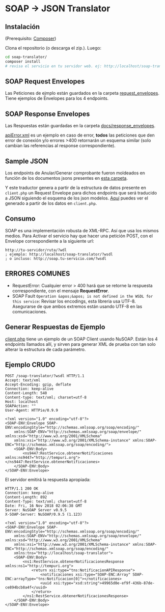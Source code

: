 SOAP -> JSON Translator
=======================

Instalación
-----------

(Prerequisito: [Composer](https://getcomposer.org/))

Clona el repositorio (o descarga el zip.). Luego:

```bash
cd soap-translator/
composer install
# revisa el servicio en tu servidor web. ej: http://localhost/soap-translator/
```

SOAP Request Envelopes
----------------------

Las Peticiones de ejmplo están guardados en la carpeta 
[request_envelopes](docs/request_envelopes). Tiene ejemplos de Envelopes para 
los 4 endpoints.

SOAP Response Envelopes
-----------------------

Las Respuestas están guardadas en la carpeta [docs/response_envelopes](docs/response_envelopes). 

[apiError.xml](docs/response_envelopes/apiError.xml) es un ejemplo en caso de 
error, **todos** las peticiones que den error de conexión y/o errores >400
retornarán un esquema similar (solo cambian las referencias al response correspondiente).


Sample JSON
-----------

Los endpoints de Anular/Generar comprobante fueron moldeados en función de los 
documentos jsons presentes en [esta carpeta](docs/sample_json_requests).

Y este traductor genera a partir de la estructura de datos presente en `client.php`
un Request Envelope para dichos endpoints que será traducido a JSON siguiendo 
el esquema de los json modelos. [Aquí](docs/generated_json_requests/generar-comprobante.json) puedes ver el generado a partir de los datos en `client.php`.

Consumo
-------

SOAP es una implementación robusta de XML-RPC. Así que usa los mismos medios. Para
Activar el servicio hay que hacer una petición POST, con el Envelope correspondiente a
la siguiente url:

```
http://tu-servidor/ruta/?wdl
; ejemplo: http://localhost/soap-translator/?wsdl
; o incluso: http://soap.tu-servicio.com/?wsdl
```

ERRORES COMUNES
--------------

* RequestError: Cualquier error > 400 hará que se retorne la respuesta correspondiente,
con el mensaje **RequestError**.
* SOAP Fault `Operation &apos;&apos; is not defined in the WSDL for this service`: Revisar los encodings, esta libreria usa UTF-8. Asegurarse de que ambos extremos están usando UTF-8 en las comunicaciones.


Generar Respuestas de Ejemplo
-----------------------------

[client.php](client.php) tiene un ejemplo de un SOAP Client usando NuSOAP. Están
los 4 endpoints llamados allí, y sirven para generar XML de prueba con tan solo
alterar la estructura de cada parámetro.


Ejemplo CRUDO
-------------

```
POST /soap-translator/?wsdl HTTP/1.1
Accept: text/xml
Accept-Encoding: gzip, deflate
Connection: keep-alive
Content-Length: 540
Content-type: text/xml; charset=utf-8
Host: localhost
SOAPAction: ""
User-Agent: HTTPie/0.9.9

<?xml version="1.0" encoding="utf-8"?>
<SOAP-ENV:Envelope SOAP-ENV:encodingStyle="http://schemas.xmlsoap.org/soap/encoding/"
    xmlns:SOAP-ENV="http://schemas.xmlsoap.org/soap/envelope/" xmlns:xsd="http://www.w3.org/2001/XMLSchema"
    xmlns:xsi="http://www.w3.org/2001/XMLSchema-instance" xmlns:SOAP-ENC="http://schemas.xmlsoap.org/soap/encoding/">
    <SOAP-ENV:Body>
        <ns9447:RestService.obtenerNotificaciones xmlns:ns9447="http://tempuri.org"></ns9447:RestService.obtenerNotificaciones>
    </SOAP-ENV:Body>
</SOAP-ENV:Envelope>

```

El servidor emitirá la respuesta apropiada:

```
HTTP/1.1 200 OK
Connection: keep-alive
Content-Length: 892
Content-Type: text/xml; charset=utf-8
Date: Fri, 16 Nov 2018 02:06:38 GMT
Server: NuSOAP Server v0.9.5
X-SOAP-Server: NuSOAP/0.9.5 (1.123)

<?xml version="1.0" encoding="utf-8"?>
<SOAP-ENV:Envelope SOAP-ENV:encodingStyle="http://schemas.xmlsoap.org/soap/encoding/"
    xmlns:SOAP-ENV="http://schemas.xmlsoap.org/soap/envelope/" xmlns:xsd="http://www.w3.org/2001/XMLSchema"
    xmlns:xsi="http://www.w3.org/2001/XMLSchema-instance" xmlns:SOAP-ENC="http://schemas.xmlsoap.org/soap/encoding/"
    xmlns:tns="http://localhost/soap-translator">
    <SOAP-ENV:Body>
        <ns1:RestService.obtenerNotificacionesResponse xmlns:ns1="http://tempuri.org">
            <return xsi:type="tns:NotificacionAPIResponse">
                <notificaciones xsi:type="SOAP-ENC:Array" SOAP-ENC:arrayType="tns:Notificacion[0]"></notificaciones>
                <uuid xsi:type="xsd:string">49965d0e-ef9f-436b-87de-ce894bcb8a4f</uuid>
            </return>
        </ns1:RestService.obtenerNotificacionesResponse>
    </SOAP-ENV:Body>
</SOAP-ENV:Envelope>

```